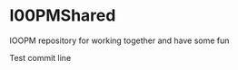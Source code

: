 I00PMShared
===========

IOOPM repository for working together and have some fun

Test commit line

